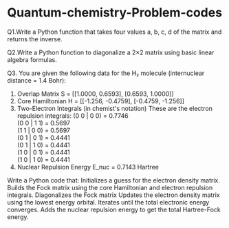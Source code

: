 # Quantum-chemistry-Problem-codes

Q1.Write a Python function that takes four values a, b, c, d of the matrix and returns the inverse.

Q2.Write a Python function to diagonalize a 2×2 matrix using basic linear algebra formulas.

Q3. You are given the following data for the H₂ molecule (internuclear distance = 1.4 Bohr):
1. Overlap Matrix 
S = [[1.0000, 0.6593],
     [0.6593, 1.0000]]
2. Core Hamiltonian 
H = [[-1.256, -0.4759],
     [-0.4759, -1.256]]
3. Two-Electron Integrals (in chemist's notation)
These are the electron repulsion integrals:
(0 0 | 0 0) = 0.7746  
(0 0 | 1 1) = 0.5697  
(1 1 | 0 0) = 0.5697  
(0 1 | 0 1) = 0.4441  
(0 1 | 1 0) = 0.4441  
(1 0 | 0 1) = 0.4441  
(1 0 | 1 0) = 0.4441
4. Nuclear Repulsion Energy
E_nuc = 0.7143 Hartree

Write a Python code that:
Initializes a guess for the electron density matrix.
Builds the Fock matrix using the core Hamiltonian and electron repulsion integrals.
Diagonalizes the Fock matrix 
Updates the electron density matrix using the lowest energy orbital.
Iterates until the total electronic energy converges.
Adds the nuclear repulsion energy to get the total Hartree-Fock energy.

